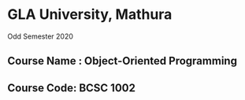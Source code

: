 # GLA University, Mathura

Odd Semester 2020

## Course Name : Object-Oriented Programming

## Course Code: BCSC 1002